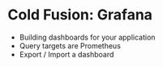 # Cold Fusion: Grafana


* Building dashboards for your application
* Query targets are Prometheus
* Export / Import a dashboard
